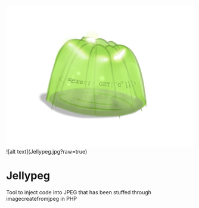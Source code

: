 <div style="text-align:center"><img src="Jellypeg.jpg?raw=true" /></div>
![alt text](Jellypeg.jpg?raw=true)

# Jellypeg
Tool to inject code into JPEG that has been stuffed through imagecreatefromjpeg in PHP
